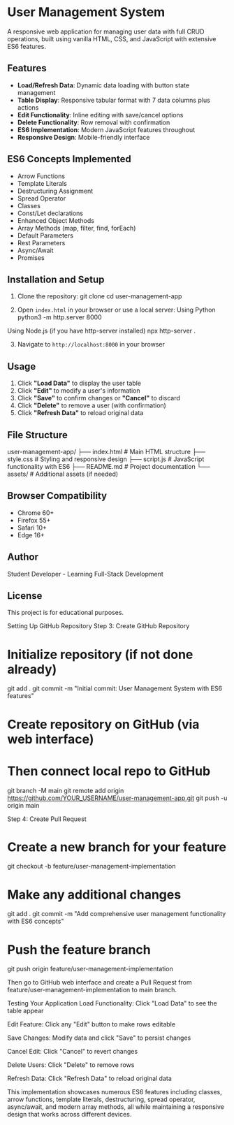# User Management System

A responsive web application for managing user data with full CRUD operations, built using vanilla HTML, CSS, and JavaScript with extensive ES6 features.

## Features

- **Load/Refresh Data**: Dynamic data loading with button state management
- **Table Display**: Responsive tabular format with 7 data columns plus actions
- **Edit Functionality**: Inline editing with save/cancel options
- **Delete Functionality**: Row removal with confirmation
- **ES6 Implementation**: Modern JavaScript features throughout
- **Responsive Design**: Mobile-friendly interface

## ES6 Concepts Implemented

- Arrow Functions
- Template Literals
- Destructuring Assignment
- Spread Operator
- Classes
- Const/Let declarations
- Enhanced Object Methods
- Array Methods (map, filter, find, forEach)
- Default Parameters
- Rest Parameters
- Async/Await
- Promises

## Installation and Setup

1. Clone the repository:
git clone <your-repo-url>
cd user-management-app

2. Open `index.html` in your browser or use a local server:
Using Python
python3 -m http.server 8000

Using Node.js (if you have http-server installed)
npx http-server .


3. Navigate to `http://localhost:8000` in your browser

## Usage

1. Click **"Load Data"** to display the user table
2. Click **"Edit"** to modify a user's information
3. Click **"Save"** to confirm changes or **"Cancel"** to discard
4. Click **"Delete"** to remove a user (with confirmation)
5. Click **"Refresh Data"** to reload original data

## File Structure

user-management-app/
├── index.html # Main HTML structure
├── style.css # Styling and responsive design
├── script.js # JavaScript functionality with ES6
├── README.md # Project documentation
└── assets/ # Additional assets (if needed)

## Browser Compatibility

- Chrome 60+
- Firefox 55+
- Safari 10+
- Edge 16+

## Author

Student Developer - Learning Full-Stack Development

## License

This project is for educational purposes.

Setting Up GitHub Repository
Step 3: Create GitHub Repository
# Initialize repository (if not done already)
git add .
git commit -m "Initial commit: User Management System with ES6 features"

# Create repository on GitHub (via web interface)
# Then connect local repo to GitHub
git branch -M main
git remote add origin https://github.com/YOUR_USERNAME/user-management-app.git
git push -u origin main

Step 4: Create Pull Request
# Create a new branch for your feature
git checkout -b feature/user-management-implementation

# Make any additional changes
git add .
git commit -m "Add comprehensive user management functionality with ES6 concepts"

# Push the feature branch
git push origin feature/user-management-implementation

Then go to GitHub web interface and create a Pull Request from feature/user-management-implementation to main branch.

Testing Your Application
Load Functionality: Click "Load Data" to see the table appear

Edit Feature: Click any "Edit" button to make rows editable

Save Changes: Modify data and click "Save" to persist changes

Cancel Edit: Click "Cancel" to revert changes

Delete Users: Click "Delete" to remove rows

Refresh Data: Click "Refresh Data" to reload original data

This implementation showcases numerous ES6 features including classes, arrow functions, template literals, destructuring, spread operator, async/await, and modern array methods, all while maintaining a responsive design that works across different devices.
